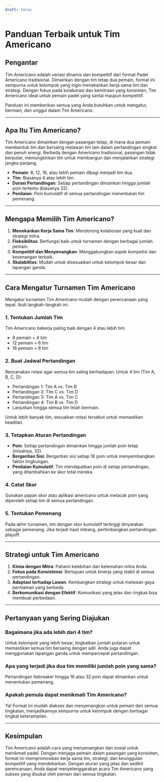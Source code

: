 ```yaml
---
draft: false
---
```


# Panduan Terbaik untuk Tim Americano

## Pengantar
Tim Americano adalah variasi dinamis dan kompetitif dari format Padel Americano tradisional. Dimainkan dengan tim tetap dua pemain, format ini sempurna untuk kelompok yang ingin menekankan kerja sama tim dan strategi. Dengan fokus pada kolaborasi dan kemitraan yang konsisten, Tim Americano ideal untuk pemain padel yang santai maupun kompetitif.

Panduan ini memberikan semua yang Anda butuhkan untuk mengatur, bermain, dan unggul dalam Tim Americano.

---

## Apa Itu Tim Americano?
Tim Americano dimainkan dengan pasangan tetap, di mana dua pemain membentuk tim dan bersaing melawan tim lain dalam pertandingan singkat dan penuh energi. Berbeda dengan Americano tradisional, pasangan tidak berputar, memungkinkan tim untuk membangun dan menjalankan strategi jangka panjang.

- **Pemain**: 8, 12, 16, atau lebih pemain dibagi menjadi tim dua.
- **Tim**: Biasanya 4 atau lebih tim.
- **Durasi Pertandingan**: Setiap pertandingan dimainkan hingga jumlah poin tertentu (biasanya 32).
- **Penilaian**: Poin kumulatif di semua pertandingan menentukan tim pemenang.

---

## Mengapa Memilih Tim Americano?
1. **Menekankan Kerja Sama Tim**: Mendorong kolaborasi yang kuat dan strategi mitra.
2. **Fleksibilitas**: Berfungsi baik untuk turnamen dengan berbagai jumlah pemain.
3. **Kompetitif dan Menyenangkan**: Menggabungkan aspek kompetisi dan kesenangan terbaik.
4. **Skalabilitas**: Mudah untuk disesuaikan untuk kelompok besar dan lapangan ganda.

---

## Cara Mengatur Turnamen Tim Americano
Mengatur turnamen Tim Americano mudah dengan perencanaan yang tepat. Ikuti langkah-langkah ini:

### 1. Tentukan Jumlah Tim
Tim Americano bekerja paling baik dengan 4 atau lebih tim:
- 8 pemain = 4 tim
- 12 pemain = 6 tim
- 16 pemain = 8 tim

### 2. Buat Jadwal Pertandingan
Rencanakan rotasi agar semua tim saling berhadapan. Untuk 4 tim (Tim A, B, C, D):
- Pertandingan 1: Tim A vs. Tim B
- Pertandingan 2: Tim C vs. Tim D
- Pertandingan 3: Tim A vs. Tim C
- Pertandingan 4: Tim B vs. Tim D
- Lanjutkan hingga semua tim telah bermain.

Untuk lebih banyak tim, sesuaikan rotasi tersebut untuk memastikan keadilan.

### 3. Tetapkan Aturan Pertandingan
- **Poin**: Setiap pertandingan dimainkan hingga jumlah poin tetap (misalnya, 32).
- **Bergantian Sisi**: Bergantian sisi setiap 16 poin untuk menyeimbangkan faktor lingkungan.
- **Penilaian Kumulatif**: Tim mendapatkan poin di setiap pertandingan, yang ditambahkan ke skor total mereka.

### 4. Catat Skor
Gunakan papan skor atau aplikasi americano untuk melacak poin yang diperoleh setiap tim di semua pertandingan.

### 5. Tentukan Pemenang
Pada akhir turnamen, tim dengan skor kumulatif tertinggi dinyatakan sebagai pemenang. Jika terjadi hasil imbang, pertimbangkan pertandingan playoff.

---

## Strategi untuk Tim Americano
1. **Kimia dengan Mitra**: Pahami kelebihan dan kelemahan mitra Anda.
2. **Fokus pada Konsistensi**: Bertujuan untuk kinerja yang stabil di semua pertandingan.
3. **Adaptasi terhadap Lawan**: Kembangkan strategi untuk melawan gaya permainan yang berbeda.
4. **Berkomunikasi dengan Efektif**: Komunikasi yang jelas dan ringkas bisa membuat perbedaan.

---

## Pertanyaan yang Sering Diajukan
### Bagaimana jika ada lebih dari 4 tim?
Untuk kelompok yang lebih besar, tingkatkan jumlah putaran untuk memastikan semua tim bersaing dengan adil. Anda juga dapat menggunakan lapangan ganda untuk mempercepat pertandingan.

### Apa yang terjadi jika dua tim memiliki jumlah poin yang sama?
Pertandingan tiebreaker hingga 16 atau 32 poin dapat dimainkan untuk menentukan pemenang.

### Apakah pemula dapat menikmati Tim Americano?
Ya! Format ini mudah diakses dan menyenangkan untuk pemain dari semua tingkatan, menjadikannya sempurna untuk kelompok dengan berbagai tingkat keterampilan.

---

## Kesimpulan
Tim Americano adalah cara yang menyenangkan dan sosial untuk menikmati padel. Dengan menjaga pemain dalam pasangan yang konsisten, format ini mempromosikan kerja sama tim, strategi, dan keunggulan kompetitif yang mendebarkan. Dengan aturan yang jelas dan sedikit perencanaan, Anda dapat menyelenggarakan acara Tim Americano yang sukses yang disukai oleh pemain dari semua tingkatan.